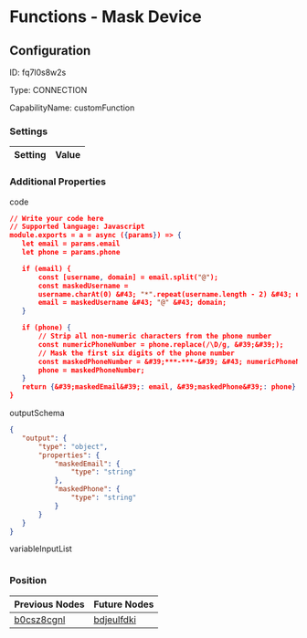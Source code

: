 # Functions - Mask Device
## Configuration
ID:  fq7l0s8w2s

Type: CONNECTION 

CapabilityName: customFunction

### Settings
| Setting | Value  |
| :------------------------ | ---------------------------------------- |
 




### Additional Properties
code
 ```json 
// Write your code here
// Supported language: Javascript 
module.exports = a = async ({params}) => {
	let email = params.email
	let phone = params.phone

	if (email) {
		const [username, domain] = email.split("@");
  		const maskedUsername =
    	username.charAt(0) &#43; "*".repeat(username.length - 2) &#43; username.slice(-1);
		email = maskedUsername &#43; "@" &#43; domain;
	}

	if (phone) {
		// Strip all non-numeric characters from the phone number
  		const numericPhoneNumber = phone.replace(/\D/g, &#39;&#39;);
		// Mask the first six digits of the phone number
  		const maskedPhoneNumber = &#39;***-***-&#39; &#43; numericPhoneNumber.slice(-4);
		phone = maskedPhoneNumber;
	}
	return {&#39;maskedEmail&#39;: email, &#39;maskedPhone&#39;: phone}
}
```


outputSchema
 ```json 
{
	"output": {
		"type": "object",
		"properties": {
			"maskedEmail": {
				"type": "string"
			},
			"maskedPhone": {
				"type": "string"
			}
		}
	}
}
```


variableInputList
 ```json 

```




### Position
| Previous Nodes | Future Nodes |
| :------------- | ------------ |
| [b0csz8cgnl](./b0csz8cgnl.md) | [bdjeulfdki](./bdjeulfdki.md) |